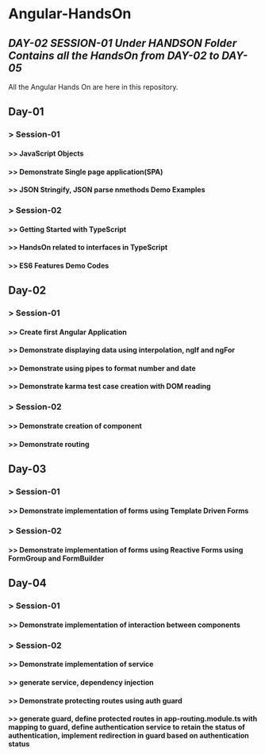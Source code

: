 # Angular-HandsOn 
## *****DAY-02 SESSION-01 Under HANDSON Folder Contains all the HandsOn from DAY-02 to DAY-05*****
All the Angular Hands On are here in this repository.

## Day-01
### > Session-01
<h4> >> JavaScript Objects</h4>
<h4> >> Demonstrate Single page application(SPA)</h4>
<h4> >> JSON Stringify, JSON parse nmethods Demo Examples</h4>

### > Session-02 
<h4> >> Getting Started with TypeScript</h4>
<h4> >> HandsOn related to interfaces in TypeScript</h4>
<h4> >> ES6 Features Demo Codes</h4>

## Day-02
### > Session-01
<h4> >> Create first Angular Application</h4>
<h4> >> Demonstrate displaying data using interpolation, ngIf and ngFor</h4>
<h4> >> Demonstrate using pipes to format number and date</h4>
<h4> >> Demonstrate karma test case creation with DOM reading </h4>

### > Session-02 
<h4> >> Demonstrate creation of component</h4>
<h4> >> Demonstrate routing</h4>

## Day-03
### > Session-01
<h4> >> Demonstrate implementation of forms using Template Driven Forms</h4>

### > Session-02 
<h4> >> Demonstrate implementation of forms using  Reactive Forms using FormGroup and FormBuilder</h4>


## Day-04
### > Session-01
<h4> >> Demonstrate implementation of interaction between components</h4>

### > Session-02 
<h4> >> Demonstrate implementation of service</h4>
<h4> >> generate service, dependency injection</h4>
<h4> >> Demonstrate protecting routes using auth guard</h4>
<h4> >> generate guard, define protected routes in app-routing.module.ts with mapping to guard, define authentication service to retain the status of authentication, implement redirection in guard based on authentication status </h4>

